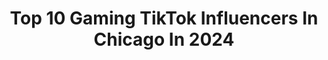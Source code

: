 ---
title: Top 10 Gaming TikTok Influencers In Chicago In 2024
description: >-
  Find top gaming TikTok influencers in Chicago in 2024. Most popular hashtags: #fyp #gaming #chicago #foryou.
platform: TikTok
hits: 23
text_top: Analyze the best TikTok influencers on inBeat.
text_bottom: Our platform has 23 TikTok influencers like this in Chicago, United States for you to connect with.
profiles:
  - username: "carhuff7"
    fullname: >-
      Carson Huffman
    bio: >-
      Carson Huffman. 17 It eez what it eeez
    location: "United States"
    followers: 2291
    engagement: 894
    commentsToLikes: 0.060337
    id: ck8schfhcb1ls0j78fu1knuqi
    verified: false
    hashtags: "#nfl, #school, #foryoupage, #football"
  - username: "uriel_kings"
    fullname: >-
      Uriel R'm
    bio: >-
      Aka: Mexican Dobrik Where the beans at?
    location: "United States"
    followers: 86100
    engagement: 1345
    commentsToLikes: 0.024131
    id: ckav4egv0attm0j23tw5ba0vy
    verified: false
    hashtags: "#pc, #twitch, #boys, #foryou"
  - username: "realvies"
    fullname: >-
      Brian Contreras
    bio: >-
      24 Chicago Catch me on Facebook gaming ⬇️
    location: "United States"
    followers: 50400
    engagement: 551
    commentsToLikes: 0.092439
    id: ckbkx20qkswhb0j2316y5fet9
    verified: false
    hashtags: "#warzoneclips, #warzone, #viral, #warzonefunnyclips"
  - username: "vlogvato"
    fullname: >-
      Rip Dr. Broke
    bio: >-
      Idk. I made a scary video in bio
    location: "United States"
    followers: 287700
    engagement: 715
    commentsToLikes: 0.014781
    id: ckbl44tny1jod0j23gxmau5p3
    verified: false
    hashtags: "#abandonedhospital, #mystery, #abandonedschool, #dumpsterdivers"
  - username: "mowithafro"
    fullname: >-
      Massimo
    bio: >-
      Chicago Aspiring Dilf Venmo: massimoA 20 and immature
    location: "United States"
    followers: 4590
    engagement: 1346
    commentsToLikes: 0.061982
    id: cka0rgmhdh10t0i78qzl1dlb6
    verified: false
    hashtags: "#fyp, #greenscreen, #stitch, #duet"
  - username: "itshoneykat"
    fullname: >-
      Kat ( ͡° ͜ʖ ͡°)
    bio: >-
      Chicago Next con: Acen Your favorite Epic Gamer Sc-katharina101 ʕ•̫͡•ʕ•̫͡•ʔ•̫͡•ʔ
    location: "United States"
    followers: 32600
    engagement: 1426
    commentsToLikes: 0.017868
    id: ckceiftccqp7e0j235bk5x1lf
    verified: false
    hashtags: "#gaming, #fyp, #foryou, #xyzbca"
  - username: "rombednarczyk"
    fullname: >-
      Roman Bednarczyk
    bio: >-
      CEO OF CHICAGO SPORTS🤝 Business Email: rombedbusiness@gmail.com
    location: "United States"
    followers: 2787
    engagement: 1410
    commentsToLikes: 0.038397
    id: cka8e6lyjw0d00i78wopderto
    verified: false
    hashtags: "#basketball, #nba, #fyp, #greenscreen"
  - username: "juli_1110"
    fullname: >-
      Julian Carrillo
    bio: >-
      Snapchat: Juli_1110 Chicago📍
    location: "United States"
    followers: 2602
    engagement: 2187
    commentsToLikes: 0.003640
    id: ck8f6fvqo2m140j78lugtocxk
    verified: false
    hashtags: "#chicago, #fyp, #zxycba, #meme"
  - username: "notproudmexican"
    fullname: >-
      NotProudMexican
    bio: >-
      16 Add me on Discord! @NotProudMexican#5182 Old account @playboierik21
    location: "United States"
    followers: 14900
    engagement: 1547
    commentsToLikes: 0.061430
    id: ckblf1yx090ng0j23p586s9uk
    verified: false
    hashtags: "#fyp, #meme, #foryou, #naruto"
  - username: "reallyviral"
    fullname: >-
      Viral
    bio: >-
      satire discord 👇🏾
    location: "United States"
    followers: 210700
    engagement: 2566
    commentsToLikes: 0.029190
    id: ck9pmqvf5azzl0j78dgjgnj2c
    verified: false
    hashtags: "#tiktokgaming, #trump2020, #downbad, #funny"
---